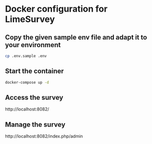 # Docker configuration for LimeSurvey

## Copy the given sample env file and adapt it to your environment

```bash
cp .env.sample .env
```

## Start the container

```bash
docker-compose up -d
```

## Access the survey

http://localhost:8082/

## Manage the survey

http://localhost:8082/index.php/admin